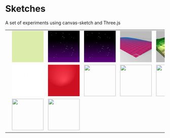 # Sketches

A set of experiments using canvas-sketch and Three.js

| | | | | | | |
:-------------------------:|:-------------------------:|:-------------------------:|:-------------------------:|:-------------------------:|:-------------------------:|:-------------------------:
<img src="11-1-2018/image.gif" width="100" height="100"/>  | <img src="11-2.2018/image.gif" width="100" height="100"/> | <img src="11.3.2018/image.gif" width="100" height="100"/> | <img src="11.4.2018/image.gif" width="100" height="100"/> | <img src="11.5.2018/image.gif" width="100" height="100"/> | <img src="11.6.2018/image.gif" width="100" height="100"/> | <img src="11.7.2018/image.gif" width="100" height="100"/> |
<img src="11.8.2018/image.gif" width="100" height="100"/>  | <img src="11.9.2018/image.gif" width="100" height="100"/> | <img src="11.10.2018/image.gif" width="100" height="100"/> | <img src="11.11.2018/image.gif" width="100" height="100"/> | <img src="11.12.2018/image.gif" width="100" height="100"/> | <img src="11.13.2018/image.gif" width="100" height="100"/> | <img src="11.14.2018/image.gif" width="100" height="100"/> |
<img src="11.15.2018/image.gif" width="100" height="100"/>  | <img src="11.16.2018/image.gif" width="100" height="100"/> | <img src="11.17.2018/image.gif" width="100" height="100"/>
